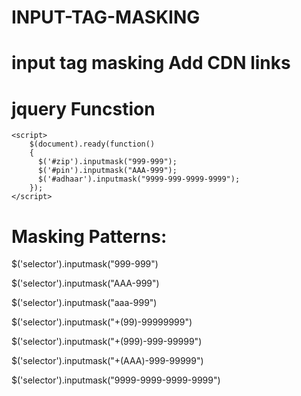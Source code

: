 # INPUT-TAG-MASKING
input tag masking
Add CDN links
=================
   <script src="https://cdnjs.cloudflare.com/ajax/libs/jquery/3.4.1/jquery.min.js"></script>
   <script src="https://cdnjs.cloudflare.com/ajax/libs/jquery.inputmask/3.3.4/jquery.inputmask.bundle.min.js"></script>


jquery Funcstion
==================
    <script>
        $(document).ready(function()
        {
          $('#zip').inputmask("999-999");
          $('#pin').inputmask("AAA-999");
          $('#adhaar').inputmask("9999-999-9999-9999");
        });
    </script>


Masking Patterns:
==================
 $('selector').inputmask("999-999")

 $('selector').inputmask("AAA-999")

 $('selector').inputmask("aaa-999")

 $('selector').inputmask("+(99)-99999999")

 $('selector').inputmask("+(999)-999-99999")

 $('selector').inputmask("+(AAA)-999-99999")

 $('selector').inputmask("9999-9999-9999-9999")
